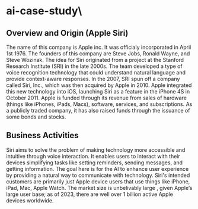 # ai-case-study\
## Overview and Origin (Apple Siri)
The name of this company is Apple inc. 
It was officialy incorporated in April 1st 1976.
The founders of this company are Steve Jobs, Ronald Wayne, and Steve Wozinak.
The idea for Siri originated from a project at the Stanford Research Institute (SRI) in the late 2000s. The team developed a type of voice recognition technology that could understand natural language and provide context-aware responses. In the 2007, SRI spun off a company called Siri, Inc., which was then acquired by Apple in 2010. Apple integrated this new technology into iOS, launching Siri as a feature in the iPhone 4S in October 2011.
Apple is funded through its revenue from sales of hardware (things like iPhones, iPads, Macs), software, services, and subscriptions. As a publicly traded company, it has also raised funds through the issuance of some bonds and stocks.
## Business Activities
Siri aims to solve the problem of making technology more accessible and intuitive through voice interaction. It enables users to interact with their devices simplifying tasks like setting reminders, sending messages, and getting information. The goal here is for the AI to enhance user experience by providing a natural way to communicate with technology.
Siri's intended customers are primarily just Apple device users that use things like iPhone, iPad, Mac, Apple Watch. The market size is unbelivably large , given Apple’s large user base; as of 2023, there are well over 1 billion active Apple devices worldwide.
